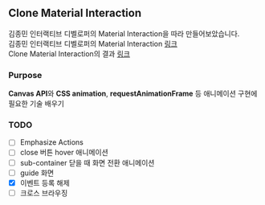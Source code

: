 ## Clone Material Interaction

김종민 인터랙티브 디벨로퍼의 Material Interaction을 따라 만들어보았습니다.   
김종민 인터랙티브 디벨로퍼의 Material Interaction [링크](https://material.cmiscm.com/)   
Clone Material Interaction의 결과 [링크](https://aromahyang.github.io/clone-material-interaction/)

### Purpose
**Canvas API**와 **CSS animation**, **requestAnimationFrame** 등 애니메이션 구현에 필요한 기술 배우기

### TODO

- [ ] Emphasize Actions
- [ ] close 버튼 hover 애니메이션
- [ ] sub-container 닫을 때 화면 전환 애니메이션
- [ ] guide 화면
- [x] 이벤트 등록 해제
- [ ] 크로스 브라우징
